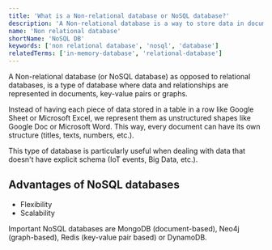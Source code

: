 ```yaml
---
title: 'What is a Non-relational database or NoSQL database?'
description: 'A Non-relational database is a way to store data in documents, key-value pairs or graphs.'
name: 'Non relational database'
shortName: 'NoSQL DB'
keywords: ['non relational database', 'nosql', 'database']
relatedTerms: ['in-memory-database', 'relational-database']
---
```


A Non-relational database (or NoSQL database) as opposed to relational databases, is a type of database where data and relationships are represented in documents, key-value pairs or graphs.

Instead of having each piece of data stored in a table in a row like Google Sheet or Microsoft Excel, we represent them as unstructured shapes like Google Doc or Microsoft Word. This way, every document can have its own structure (titles, texts, numbers, etc.).

This type of database is particularly useful when dealing with data that doesn't have explicit schema (IoT events, Big Data, etc.).

## Advantages of NoSQL databases

- Flexibility
- Scalability

Important NoSQL databases are MongoDB (document-based), Neo4j (graph-based), Redis (key-value pair based) or DynamoDB.
